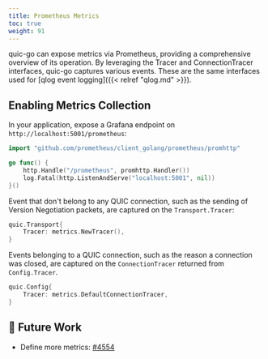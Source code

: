 ```yaml
---
title: Prometheus Metrics
toc: true
weight: 91
---
```


quic-go can expose metrics via Prometheus, providing a comprehensive overview of its operation. By leveraging the Tracer and ConnectionTracer interfaces, quic-go captures various events. These are the same interfaces used for [qlog event logging]({{< relref "qlog.md" >}}).

## Enabling Metrics Collection

In your application, expose a Grafana endpoint on `http://localhost:5001/prometheus`:
```go
import "github.com/prometheus/client_golang/prometheus/promhttp"

go func() {
    http.Handle("/prometheus", promhttp.Handler())
    log.Fatal(http.ListenAndServe("localhost:5001", nil))
}()
```

Event that don't belong to any QUIC connection, such as the sending of Version Negotiation packets, are captured on the `Transport.Tracer`:

```go
quic.Transport{
	Tracer: metrics.NewTracer(),
}
```

Events belonging to a QUIC connection, such as the reason a connection was closed, are captured on the `ConnectionTracer` returned from `Config.Tracer`.

```go
quic.Config{
	Tracer: metrics.DefaultConnectionTracer,
}
```


## 📝 Future Work

* Define more metrics: [#4554](https://github.com/quic-go/quic-go/issues/4554)
